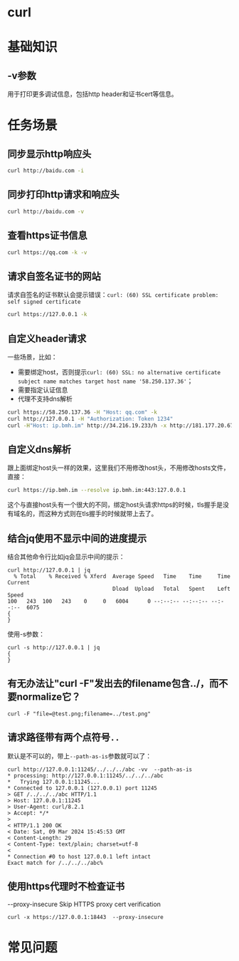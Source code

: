 # curl

# 基础知识
## -v参数
用于打印更多调试信息，包括http header和证书cert等信息。

# 任务场景

## 同步显示http响应头
```bash
curl http://baidu.com -i
```

## 同步打印http请求和响应头
```bash
curl http://baidu.com -v
```

## 查看https证书信息
```bash
curl https://qq.com -k -v
```

## 请求自签名证书的网站
请求自签名的证书默认会提示错误：```curl: (60) SSL certificate problem: self signed certificate```
```bash
curl https://127.0.0.1 -k
```

## 自定义header请求
一些场景，比如：
- 需要绑定host，否则提示```curl: (60) SSL: no alternative certificate subject name matches target host name '58.250.137.36'```；
- 需要指定认证信息
- 代理不支持dns解析
```bash
curl https://58.250.137.36 -H "Host: qq.com" -k
curl http://127.0.0.1 -H "Authorization: Token 1234"
curl -H"Host: ip.bmh.im" http://34.216.19.233/h -x http://181.177.20.67:80 
```

## 自定义dns解析
跟上面绑定host头一样的效果，这里我们不用修改host头，不用修改hosts文件，直接：
```bash
curl https://ip.bmh.im --resolve ip.bmh.im:443:127.0.0.1
```
这个与直接host头有一个很大的不同，绑定host头请求https的时候，tls握手是没有域名的，而这种方式则在tls握手的时候就带上去了。

## 结合jq使用不显示中间的进度提示
结合其他命令行比如jq会显示中间的提示：
```
curl http://127.0.0.1 | jq
  % Total    % Received % Xferd  Average Speed   Time    Time     Time  Current
                                 Dload  Upload   Total   Spent    Left  Speed
100   243  100   243    0     0   6004      0 --:--:-- --:--:-- --:--:--  6075
{
}
```
使用-s参数：
```
curl -s http://127.0.0.1 | jq
{
}
```

## 有无办法让"curl -F"发出去的filename包含../，而不要normalize它？
```
curl -F "file=@test.png;filename=../test.png"
```

## 请求路径带有两个点符号`..`
默认是不可以的，带上`--path-as-is`参数就可以了：
```shell
curl http://127.0.0.1:11245/../../../abc -vv  --path-as-is
* processing: http://127.0.0.1:11245/../../../abc
*   Trying 127.0.0.1:11245...
* Connected to 127.0.0.1 (127.0.0.1) port 11245
> GET /../../../abc HTTP/1.1
> Host: 127.0.0.1:11245
> User-Agent: curl/8.2.1
> Accept: */*
>
< HTTP/1.1 200 OK
< Date: Sat, 09 Mar 2024 15:45:53 GMT
< Content-Length: 29
< Content-Type: text/plain; charset=utf-8
<
* Connection #0 to host 127.0.0.1 left intact
Exact match for /../../../abc%
```

## 使用https代理时不检查证书
--proxy-insecure                     Skip HTTPS proxy cert verification
```shell
curl -x https://127.0.0.1:18443  --proxy-insecure
```


# 常见问题
